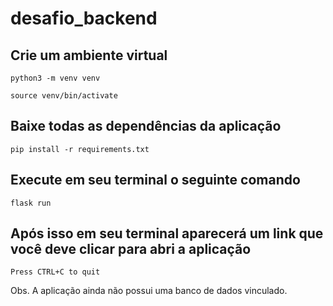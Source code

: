 # desafio_backend

## Crie um ambiente virtual 
````
python3 -m venv venv
````
````    
source venv/bin/activate 
````

## Baixe todas as dependências da aplicação 
````
pip install -r requirements.txt
````
## Execute em seu terminal o seguinte comando 
````
flask run
````
## Após isso em seu terminal aparecerá um link que você deve clicar para abri a aplicação 
````
Press CTRL+C to quit
````


Obs. A aplicação ainda não possui uma banco de dados vinculado.



